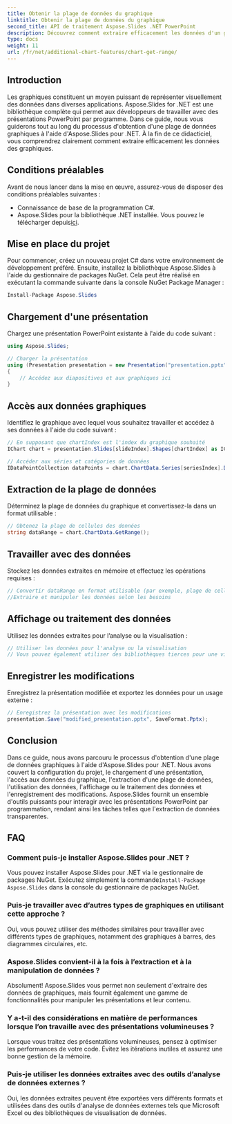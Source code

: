 ```yaml
---
title: Obtenir la plage de données du graphique
linktitle: Obtenir la plage de données du graphique
second_title: API de traitement Aspose.Slides .NET PowerPoint
description: Découvrez comment extraire efficacement les données d'un graphique à l'aide d'Aspose.Slides pour .NET. Guide étape par étape avec des exemples de code et des FAQ.
type: docs
weight: 11
url: /fr/net/additional-chart-features/chart-get-range/
---
```


## Introduction
Les graphiques constituent un moyen puissant de représenter visuellement des données dans diverses applications. Aspose.Slides for .NET est une bibliothèque complète qui permet aux développeurs de travailler avec des présentations PowerPoint par programme. Dans ce guide, nous vous guiderons tout au long du processus d'obtention d'une plage de données graphiques à l'aide d'Aspose.Slides pour .NET. À la fin de ce didacticiel, vous comprendrez clairement comment extraire efficacement les données des graphiques.

## Conditions préalables
Avant de nous lancer dans la mise en œuvre, assurez-vous de disposer des conditions préalables suivantes :

- Connaissance de base de la programmation C#.
- Aspose.Slides pour la bibliothèque .NET installée. Vous pouvez le télécharger depuis[ici](https://releases.aspose.com/slides/net).

## Mise en place du projet
Pour commencer, créez un nouveau projet C# dans votre environnement de développement préféré. Ensuite, installez la bibliothèque Aspose.Slides à l'aide du gestionnaire de packages NuGet. Cela peut être réalisé en exécutant la commande suivante dans la console NuGet Package Manager :

```csharp
Install-Package Aspose.Slides
```

## Chargement d'une présentation
Chargez une présentation PowerPoint existante à l'aide du code suivant :

```csharp
using Aspose.Slides;

// Charger la présentation
using (Presentation presentation = new Presentation("presentation.pptx"))
{
    // Accédez aux diapositives et aux graphiques ici
}
```

## Accès aux données graphiques
Identifiez le graphique avec lequel vous souhaitez travailler et accédez à ses données à l'aide du code suivant :

```csharp
// En supposant que chartIndex est l'index du graphique souhaité
IChart chart = presentation.Slides[slideIndex].Shapes[chartIndex] as IChart;

// Accéder aux séries et catégories de données
IDataPointCollection dataPoints = chart.ChartData.Series[seriesIndex].DataPoints;
```

## Extraction de la plage de données
Déterminez la plage de données du graphique et convertissez-la dans un format utilisable :

```csharp
// Obtenez la plage de cellules des données
string dataRange = chart.ChartData.GetRange();
```

## Travailler avec des données
Stockez les données extraites en mémoire et effectuez les opérations requises :

```csharp
// Convertir dataRange en format utilisable (par exemple, plage de cellules Excel)
//Extraire et manipuler les données selon les besoins
```

## Affichage ou traitement des données
Utilisez les données extraites pour l’analyse ou la visualisation :

```csharp
// Utiliser les données pour l'analyse ou la visualisation
// Vous pouvez également utiliser des bibliothèques tierces pour une visualisation avancée
```

## Enregistrer les modifications
Enregistrez la présentation modifiée et exportez les données pour un usage externe :

```csharp
// Enregistrez la présentation avec les modifications
presentation.Save("modified_presentation.pptx", SaveFormat.Pptx);
```

## Conclusion
Dans ce guide, nous avons parcouru le processus d'obtention d'une plage de données graphiques à l'aide d'Aspose.Slides pour .NET. Nous avons couvert la configuration du projet, le chargement d'une présentation, l'accès aux données du graphique, l'extraction d'une plage de données, l'utilisation des données, l'affichage ou le traitement des données et l'enregistrement des modifications. Aspose.Slides fournit un ensemble d'outils puissants pour interagir avec les présentations PowerPoint par programmation, rendant ainsi les tâches telles que l'extraction de données transparentes.

## FAQ

### Comment puis-je installer Aspose.Slides pour .NET ?

 Vous pouvez installer Aspose.Slides pour .NET via le gestionnaire de packages NuGet. Exécutez simplement la commande`Install-Package Aspose.Slides` dans la console du gestionnaire de packages NuGet.

### Puis-je travailler avec d’autres types de graphiques en utilisant cette approche ?

Oui, vous pouvez utiliser des méthodes similaires pour travailler avec différents types de graphiques, notamment des graphiques à barres, des diagrammes circulaires, etc.

### Aspose.Slides convient-il à la fois à l’extraction et à la manipulation de données ?

Absolument! Aspose.Slides vous permet non seulement d'extraire des données de graphiques, mais fournit également une gamme de fonctionnalités pour manipuler les présentations et leur contenu.

### Y a-t-il des considérations en matière de performances lorsque l’on travaille avec des présentations volumineuses ?

Lorsque vous traitez des présentations volumineuses, pensez à optimiser les performances de votre code. Évitez les itérations inutiles et assurez une bonne gestion de la mémoire.

### Puis-je utiliser les données extraites avec des outils d’analyse de données externes ?

Oui, les données extraites peuvent être exportées vers différents formats et utilisées dans des outils d'analyse de données externes tels que Microsoft Excel ou des bibliothèques de visualisation de données.